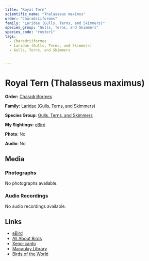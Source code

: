 ```yaml
---
title: "Royal Tern"
scientific_name: "Thalasseus maximus"
order: "Charadriiformes"
family: "Laridae (Gulls, Terns, and Skimmers)"
species_group: "Gulls, Terns, and Skimmers"
species_code: "royter1"
tags: 
  - Charadriiformes
  - Laridae (Gulls, Terns, and Skimmers)
  - Gulls, Terns, and Skimmers
  
  
---
```


# Royal Tern (Thalasseus maximus)

**Order:** [Charadriiformes](/tags/charadriiformes)

**Family:** [Laridae (Gulls, Terns, and Skimmers)](/tags/laridae-gulls-terns-and-skimmers)

**Species Group:** [Gulls, Terns, and Skimmers](/tags/gulls-terns-and-skimmers)

**My Sightings:** [eBird](https://ebird.org/lifelist?r=world&time=life&spp=royter1)

**Photo**: No 

**Audio**: No

## Media
### Photographs
No photographs available.

### Audio Recordings
No audio recordings available.

## Links
* [eBird](https://ebird.org/species/royter1) 
* [All About Birds](https://www.allaboutbirds.org/guide/royter1) 
* [Xeno-canto](https://www.xeno-canto.org/species/thalasseus-maximus) 
* [Macaulay Library](https://search.macaulaylibrary.org/catalog?taxonCode=royter1&sort=rating_rank_desc)
* [Birds of the World](https://birdsoftheworld.org/bow/species/royter1)
